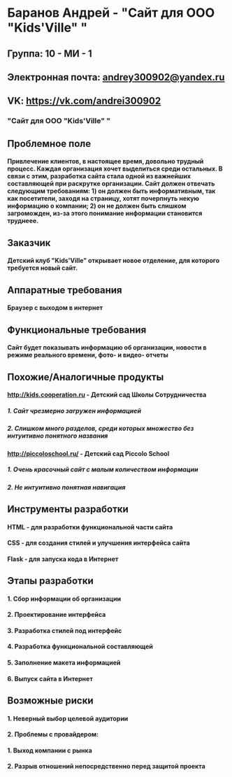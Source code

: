 # Баранов Андрей - "Сайт для ООО "Kids'Ville" "
## Группа: 10 - МИ - 1
## Электронная почта: andrey300902@yandex.ru
## VK: https://vk.com/andrei300902
### "Сайт для ООО "Kids'Ville" "
## Проблемное поле
####  Привлечение клиентов, в настоящее время, довольно трудный процесс. Каждая организация хочет выделиться среди остальных. В связи с этим, разработка сайта стала одной из важнейших составляющей при раскрутке организации. Сайт должен отвечать следующим требованиям: 1) он должен быть информативным, так как посетители, заходя на страницу, хотят почерпнуть некую информацию о компании; 2) он не должен быть слишком загроможден, из-за этого понимание информации становится труднеее.
## Заказчик
#### Детский клуб "Kids'Ville" открывает новое отделение, для которого требуется новый сайт.
## Аппаратные требования
#### Браузер с выходом в интернет
## Функциональные требования
#### Сайт будет показывать информацию об организации, новости в режиме реального времени, фото- и видео- отчеты
## Похожие/Аналогичные продукты
#### http://kids.cooperation.ru - Детский сад Школы Сотрудничества
##### 1. Сайт чрезмерно загружен информацией
##### 2. Слишком много разделов, среди которых множество без интуитивно понятного названия
#### http://piccoloschool.ru/ - Детский сад Piccolo School
##### 1. Очень красочный сайт с малым количеством информации
##### 2. Не интуитивно понятная навигация
## Инструменты разработки
#### HTML - для разработки функциональной части сайта
#### CSS - для создания стилей и улучшения интерфейса сайта
#### Flask - для запуска кода в Интернет
## Этапы разработки
#### 1. Сбор информации об организации
#### 2. Проектирование интерфейса
#### 3. Разработка стилей под интерфейс
#### 4. Разработка функциональной составляющей
#### 5. Заполнение макета информацией
#### 6. Выпуск сайта в Интернет
## Возможные риски
#### 1. Неверный выбор целевой аудитории
#### 2. Проблемы с провайдером:
####    1. Выход компании с рынка
####    2. Разрыв отношений непосредственно перед защитой проекта
